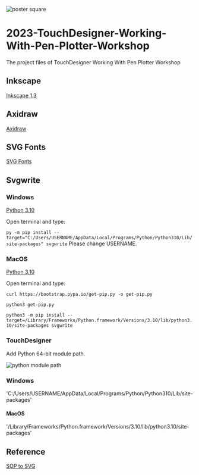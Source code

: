 ![poster square](https://github.com/gwangyu-lee/2023-TouchDesigner-Working-With-Pen-Plotter-Workshop/assets/79373845/20527fc5-45db-4146-9ab9-d7ad12628f7f)

# 2023-TouchDesigner-Working-With-Pen-Plotter-Workshop
The project files of TouchDesigner Working With Pen Plotter Workshop

## Inkscape
[Inkscape 1.3](https://inkscape.org/release/inkscape-1.3/)

## Axidraw
[Axidraw](https://wiki.evilmadscientist.com/Axidraw_Software_Installation)

## SVG Fonts
[SVG Fonts](https://gitlab.com/oskay/svg-fonts)

## Svgwrite

### Windows
[Python 3.10](https://www.python.org/downloads/release/python-3100/)  

Open terminal and type:

`py -m pip install --target="C:/Users/USERNAME/AppData/Local/Programs/Python/Python310/Lib/site-packages" svgwrite`
Please change USERNAME.

### MacOS
[Python 3.10](https://www.python.org/downloads/release/python-3100/)    

Open terminal and type:

`curl https://bootstrap.pypa.io/get-pip.py -o get-pip.py`  

`python3 get-pip.py`  

`python3 -m pip install --target=/Library/Frameworks/Python.framework/Versions/3.10/lib/python3.10/site-packages svgwrite`

### TouchDesigner

Add Python 64-bit module path.

![python module path](https://github.com/gwangyu-lee/2023-TouchDesigner-Working-With-Pen-Plotter-Workshop/assets/79373845/3d82d935-62e4-4667-8ce3-1c4bc36c8723)

### Windows
'C:/Users/USERNAME/AppData/Local/Programs/Python/Python310/Lib/site-packages'

#### MacOS
'/Library/Frameworks/Python.framework/Versions/3.10/lib/python3.10/site-packages'

## Reference
[SOP to SVG](https://github.com/raganmd/touchdesigner-sop-to-svg)
